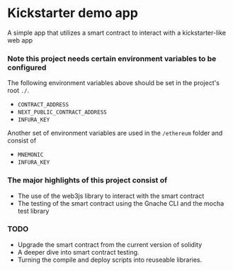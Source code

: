# Kickstarter demo app

A simple app that utilizes a smart contract to interact with a kickstarter-like web app

### Note this project needs certain environment variables to be configured

The following environment variables above should be set in the project's root `./`.

- `CONTRACT_ADDRESS`
- `NEXT_PUBLIC_CONTRACT_ADDRESS`
- `INFURA_KEY`

Another set of environment variables are used in the `/ethereum` folder
and consist of

- `MNEMONIC`
- `INFURA_KEY`

### The major highlights of this project consist of

- The use of the web3js library to interact with the smart contract
- The testing of the smart contract using the Gnache CLI and the mocha test library

### TODO

- Upgrade the smart contract from the current version of solidity
- A deeper dive into smart contract testing.
- Turning the compile and deploy scripts into reuseable libraries.
